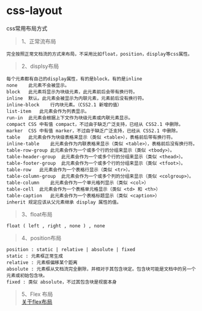 # css-layout
css常用布局方式
>1、正常流布局

```
完全按照正常文档流的方式来布局，不采用比如float，position，display等css属性。
```
>2、displsy布局
```
每个元素都有自己的display属性，有的是block，有的是inline
none	此元素不会被显示。
block	此元素将显示为块级元素，此元素前后会带有换行符。
inline	默认。此元素会被显示为内联元素，元素前后没有换行符。
inline-block	行内块元素。（CSS2.1 新增的值）
list-item	此元素会作为列表显示。
run-in	此元素会根据上下文作为块级元素或内联元素显示。
compact	CSS 中有值 compact，不过由于缺乏广泛支持，已经从 CSS2.1 中删除。
marker	CSS 中有值 marker，不过由于缺乏广泛支持，已经从 CSS2.1 中删除。
table	此元素会作为块级表格来显示（类似 <table>），表格前后带有换行符。
inline-table	此元素会作为内联表格来显示（类似 <table>），表格前后没有换行符。
table-row-group	此元素会作为一个或多个行的分组来显示（类似 <tbody>）。
table-header-group	此元素会作为一个或多个行的分组来显示（类似 <thead>）。
table-footer-group	此元素会作为一个或多个行的分组来显示（类似 <tfoot>）。
table-row	此元素会作为一个表格行显示（类似 <tr>）。
table-column-group	此元素会作为一个或多个列的分组来显示（类似 <colgroup>）。
table-column	此元素会作为一个单元格列显示（类似 <col>）
table-cell	此元素会作为一个表格单元格显示（类似 <td> 和 <th>）
table-caption	此元素会作为一个表格标题显示（类似 <caption>）
inherit	规定应该从父元素继承 display 属性的值。
```
>3、float布局
```
float ( left , right , none ) , none 
```
>4、position布局
```
position : static | relative | absolute | fixed
static : 元素框正常生成
relative : 元素框偏移某个距离
absolute : 元素框从文档流完全删除，并相对于其包含块定。包含块可能是文档中的另一个元素或初始包含块。
fixed : 类似 absolute，不过其包含块是视窗本身
```
>5、Flex 布局<br>
[关于flex布局](http://www.ruanyifeng.com/blog/2015/07/flex-grammar.html)
